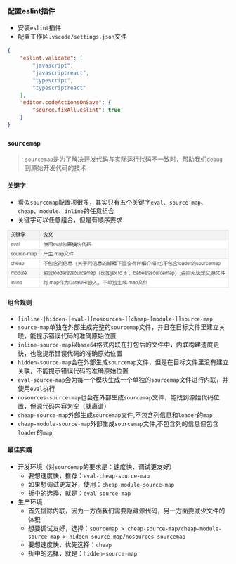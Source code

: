 ### 配置eslint插件
- 安装`eslint`插件
- 配置工作区`.vscode/settings.json`文件

```json
{
    "eslint.validate": [
        "javascript",
        "javascriptreact",
        "typescript",
        "typescriptreact"
    ],
    "editor.codeActionsOnSave": {
        "source.fixAll.eslint": true 
    }
}
```

### `sourcemap`
> `sourcemap`是为了解决开发代码与实际运行代码不一致时，帮助我们`debug`到原始开发代码的技术

#### 关键字
- 看似`sourcemap`配置项很多，其实只有五个关键字`eval`、`source-map`、`cheap`、`module`、`inline`的任意组合
- 关键字可以任意组合，但是有顺序要求

![sourcemap关键字区分](./images/Snipaste_2021-08-25_15-00-25.png)

#### 组合规则
- `[inline-|hidden-|eval-][nosources-][cheap-[module-]]source-map`
- `source-map`单独在外部生成完整的`sourcemap`文件，并且在目标文件里建立关联，能提示错误代码的准确原始位置
- `inline-source-map`以`base64`格式内联在打包后的文件中，内联构建速度更快，也能提示错误代码的准确原始位置
- `hidden-source-map`会在外部生成`sourcemap`文件，但是在目标文件里没有建立关联，不能提示错误代码的准确原始位置
- `eval-source-map`会为每一个模块生成一个单独的`sourcemap`文件进行内联，并使用`eval`执行
- `nosources-source-map`也会在外部生成`sourcemap`文件，能找到源始代码位置，但源代码内容为空（就离谱）
- `cheap-source-map`外部生成`sourcemap`文件,不包含列信息和`loader`的`map`
- `cheap-module-source-map`外部生成`sourcemap`文件,不包含列的信息但包含`loader`的`map`

#### 最佳实践
- 开发环境（对`sourcemap`的要求是：速度快，调试更友好）
  - 要想速度快，推荐：`eval-cheap-source-map`
  - 如果想调试更友好，使用：`cheap-module-source-map`
  - 折中的选择，就是：`eval-source-map`
- 生产环境
  - 首先排除内联，因为一方面我们需要隐藏源代码，另一方面要减少文件的体积
  - 想要调试友好，选择：`sourcemap > cheap-source-map/cheap-module-source-map > hidden-source-map/nosources-sourcemap`
  - 要想速度快，优先选择：`cheap`
  - 折中的选择，就是：`hidden-source-map`